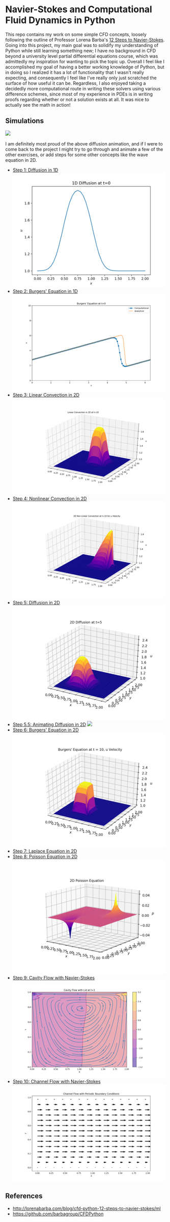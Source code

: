 # Navier-Stokes and Computational Fluid Dynamics in Python

This repo contains my work on some simple CFD concepts, loosely following the outline of Professor Lorena Barba's [12 Steps to Navier-Stokes](https://github.com/barbagroup/CFDPython). Going into this project, my main goal was to solidify my understanding of Python while still learning something new; I have no background in CFD beyond a university level partial differential equations course, which was admittedly my inspiration for wanting to pick the topic up. Overall I feel like I accomplished my goal of having a better working knowledge of Python, but in doing so I realized it has a lot of functionality that I wasn't really expecting, and consequently I feel like I've really only just scratched the surface of how useful it can be. Regardless, I also enjoyed taking a decidedly more computational route in writing these solvers using various difference schemes, since most of my experience in PDEs is in writing proofs regarding whether or not a solution exists at all. It was nice to actually see the math in action!

## Simulations
![](/images/2DiffLoop.gif)

I am definitely most proud of the above diffusion animation, and if I were to come back to the project I might try to go through and animate a few of the other exercises, or add steps for some other concepts like the wave equation in 2D. 

* [Step 1: Diffusion in 1D](https://github.com/akweiss/cfd-simulations/blob/master/step-1-diffusion-1D.py)
![](/images/step-1-diffusion-1D.png)
* [Step 2: Burgers' Equation in 1D](https://github.com/akweiss/cfd-simulations/blob/master/step-2-burgers-1D.py)
![](/images/step-2-burgers-1D.png)
* [Step 3: Linear Convection in 2D](https://github.com/akweiss/cfd-simulations/blob/master/step-3-linear-convection-2D.py)
![](/images/step-3-linear-convection-2D.png)
* [Step 4: Nonlinear Convection in 2D](https://github.com/akweiss/cfd-simulations/blob/master/step-4-nonlinear-convection-2D.py)
![](/images/step-4-nonlinear-convection-2D.png)
* [Step 5: Diffusion in 2D](https://github.com/akweiss/cfd-simulations/blob/master/step-5-diffusion-2D.py)
![](/images/step-5-diffusion-2D.png)
* [Step 5.5: Animating Diffusion in 2D](https://github.com/akweiss/cfd-simulations/blob/master/step-5.5-diffusion-2D-animated.py)
![](/images/2DiffLoop.gif)
* [Step 6: Burgers' Equation in 2D](https://github.com/akweiss/cfd-simulations/blob/master/step-6-burgers-2D.py)
![](/images/step-6-burgers-2D.png)
* [Step 7: Laplace Equation in 2D](https://github.com/akweiss/cfd-simulations/blob/master/step-7-laplace-2D.py)
* [Step 8: Poisson Equation in 2D](https://github.com/akweiss/cfd-simulations/blob/master/step-8-poisson-2D.py)
![](/images/step-8-poisson-2D.png)
* [Step 9: Cavity Flow with Navier-Stokes](https://github.com/akweiss/cfd-simulations/blob/master/step-9-cavity-navier-stokes.py)
![](/images/step-9-cavity-navier-stokes.png)
* [Step 10: Channel Flow with Navier-Stokes](https://github.com/akweiss/cfd-simulations/blob/master/step-10-channel-navier-stokes.py)
![](/images/step-10-channel-navier-stokes.png)

## References
* http://lorenabarba.com/blog/cfd-python-12-steps-to-navier-stokes/ml
* https://github.com/barbagroup/CFDPython

